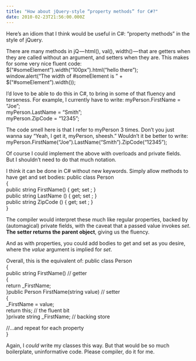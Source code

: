 ```yaml
---
title: "How about jQuery-style “property methods” for C#?"
date: 2010-02-23T21:56:00.000Z
---
```


Here’s an idiom that I think would be useful in C#: “property methods” in the style of jQuery.

There are many methods in jQ — html(), val(), width() — that are getters when they are called without an argument, and setters when they are. This makes for some very nice fluent code:
$(“#someElement”).width(“100px”).html(“hello there”);   
window.alert(“The width of #someElement is ” + $(“#someElement”).width());

I’d love to be able to do this in C#, to bring in some of that fluency and terseness. For example, I currently have to write:
myPerson.FirstName = “Joe”;   
myPerson.LastName = “Smith”;   
myPerson.ZipCode = “12345”;

The code smell here is that I refer to myPerson 3 times. Don’t you just wanna say “Yeah, I get it, myPerson, sheesh.” Wouldn’t it be better to write:
myPerson.FirstName(“Joe”).LastName(“Smith”).ZipCode(“12345”);

Of course I could implement the above with overloads and private fields. But I shouldn’t need to do that much notation.

I think it can be done in C# without new keywords. Simply allow methods to have get and set bodies:
public class Person   
{   
public string FirstName() { get; set ; }   
public string LastName () { get; set ; }   
public string ZipCode () { get; set ; }   
}

The compiler would interpret these much like regular properties, backed by (automagical) private fields, with the caveat that a passed value invokes _set_. **The setter returns the parent object**, giving us the fluency.

And as with properties, you could add bodies to get and set as you desire, where the _value_ argument is implied for _set_.

Overall, this is the equivalent of:
public class Person   
{   
public string FirstName() // getter   
{   
 return _FirstName;   
}public Person FirstName(string value) // setter   
{   
 _FirstName = value;   
 return this; // the fluent bit   
}private string _FirstName; // backing store   
   
//…and repeat for each property   
}

Again, I _could_ write my classes this way. But that would be so much boilerplate, uninformative code. Please compiler, do it for me.
